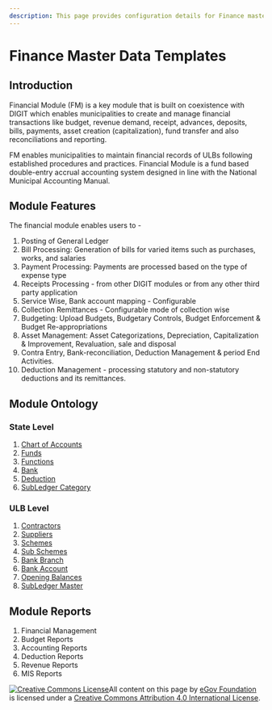 ```yaml
---
description: This page provides configuration details for Finance master data templates
---
```


# Finance Master Data Templates

## Introduction <a id="introduction"></a>

Financial Module \(FM\) is a key module that is built on coexistence with DIGIT which enables municipalities to create and manage financial transactions like budget, revenue demand, receipt, advances, deposits, bills, payments, asset creation \(capitalization\), fund transfer and also reconciliations and reporting.

FM enables municipalities to maintain financial records of ULBs following established procedures and practices. Financial Module is a fund based double-entry accrual accounting system designed in line with the National Municipal Accounting Manual.

## Module Features <a id="module-features"></a>

The financial module enables users to -

1. Posting of General Ledger
2. Bill Processing: Generation of bills for varied items such as purchases, works, and salaries
3. Payment Processing: Payments are processed based on the type of expense type
4. Receipts Processing - from other DIGIT modules or from any other third party application
5. Service Wise, Bank account mapping - Configurable
6. Collection Remittances - Configurable mode of collection wise
7. Budgeting: Upload Budgets, Budgetary Controls, Budget Enforcement & Budget Re-appropriations
8. Asset Management: Asset Categorizations, Depreciation, Capitalization & Improvement, Revaluation, sale and disposal
9. Contra Entry, Bank-reconciliation, Deduction Management & period End Activities.
10. Deduction Management - processing statutory and non-statutory deductions and its remittances.

## Module Ontology <a id="module-ontology"></a>

### State Level <a id="state-level"></a>

1. [​Chart of Accounts](chart-of-accounts.md)​
2. ​[Funds](funds.md)​
3. [​Functions](function.md)​
4. ​[Bank](banks.md)​
5. [​Deduction](deduction.md)​
6. [​SubLedger Category](sub-ledger-category.md)​

### ULB Level <a id="ulb-level"></a>

1. [​Contractors](contractors.md)​
2. [​Suppliers](suppliers.md)​
3. ​[Schemes](schemes.md)​
4. [​Sub Schemes](sub-schemes.md)​
5. [​Bank Branch](bank-branch.md)​
6. [​Bank Account](bank-account.md)​
7. ​[Opening Balances](opening-balances.md)​
8. [​SubLedger Master](sub-ledger-master.md)​

## Module Reports <a id="module-reports"></a>

1. Financial Management
2. Budget Reports
3. Accounting Reports
4. Deduction Reports
5. Revenue Reports
6. MIS Reports

[![Creative Commons License](https://i.creativecommons.org/l/by/4.0/80x15.png)](http://creativecommons.org/licenses/by/4.0/)All content on this page by [eGov Foundation ](https://egov.org.in/)is licensed under a [Creative Commons Attribution 4.0 International License](http://creativecommons.org/licenses/by/4.0/).[    
](https://docs.digit.org/configure-digit/configuring-master-data-templates/module-setup/hrms-data/system-users)

